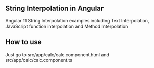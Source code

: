 ## String Interpolation in Angular

Angular 11 String Interpolation examples including Text Interpolation, JavaScript function interpolation and Method Interpolation

## How to use

Just go to src/app/calc/calc.component.html
and src/app/calc/calc.component.ts
